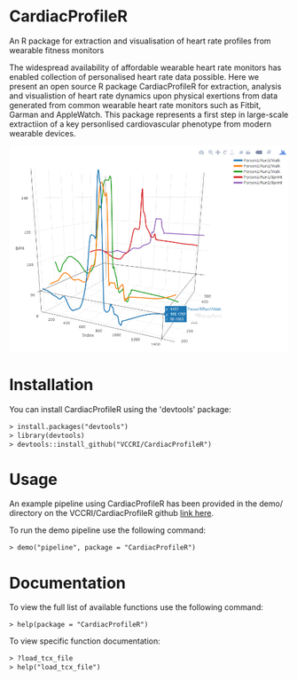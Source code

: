 # CardiacProfileR
An R package for extraction and visualisation of heart rate profiles from wearable fitness monitors

The widespread availability of affordable wearable heart rate monitors has enabled collection of personalised heart rate data possible. Here we present an open source R package CardiacProfileR for extraction, analysis and visualistion of heart rate dynamics upon physical exertions from data generated from common wearable heart rate monitors such as Fitbit, Garman and AppleWatch. This package represents a first step in large-scale extractiion of a key personlised cardiovascular phenotype from modern wearable devices.

![](plot3d.PNG)

# Installation
You can install CardiacProfileR using the 'devtools' package:

    > install.packages("devtools")
    > library(devtools)
    > devtools::install_github("VCCRI/CardiacProfileR")
    
# Usage
An example pipeline using CardiacProfileR has been provided in the demo/ directory on the VCCRI/CardiacProfileR github [link here](https://github.com/VCCRI/CardiacProfileR/blob/master/demo/pipeline.R).

To run the demo pipeline use the following command:
    
    > demo("pipeline", package = "CardiacProfileR")    
    
# Documentation
To view the full list of available functions use the following command:

    > help(package = "CardiacProfileR")

To view specific function documentation:

    > ?load_tcx_file
    > help("load_tcx_file")

